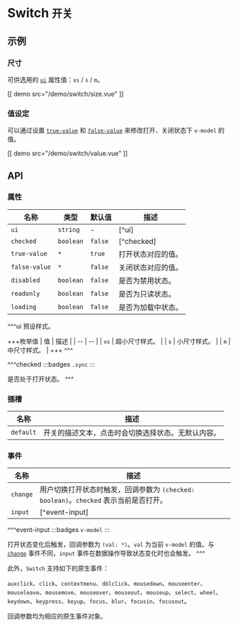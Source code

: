 # Switch <small>开关</small>

## 示例

### 尺寸

可供选用的 [`ui`](#props-ui) 属性值：`xs` / `s` / `m`。

[[ demo src="/demo/switch/size.vue" ]]

### 值设定

可以通过设置 [`true-value`](#props-true-value) 和 [`false-value`](#props-false-value)  来修改打开、关闭状态下 `v-model` 的值。

[[ demo src="/demo/switch/value.vue" ]]

## API

### 属性

| 名称 | 类型 | 默认值 | 描述 |
| -- | -- | -- | -- |
| ``ui`` | `string` | - | [^ui] |
| ``checked`` | `boolean` | `false` | [^checked] |
| ``true-value`` | `*` | `true` | 打开状态对应的值。 |
| ``false-value`` | `*` | `false` | 关闭状态对应的值。 |
| ``disabled`` | `boolean` | `false` | 是否为禁用状态。 |
| ``readonly`` | `boolean` | `false` | 是否为只读状态。 |
| ``loading`` | `boolean` | `false` | 是否为加载中状态。 |

^^^ui
预设样式。

+++枚举值
| 值 | 描述 |
| -- | -- |
| `xs` | 超小尺寸样式。 |
| `s` | 小尺寸样式。 |
| `m` | 中尺寸样式。 |
+++
^^^

^^^checked
:::badges
`.sync`
:::

是否处于打开状态。
^^^

### 插槽

| 名称 | 描述 |
| -- | -- |
| ``default`` | 开关的描述文本，点击时会切换选择状态。无默认内容。 |

### 事件

| 名称 | 描述 |
| -- | -- |
| ``change`` | 用户切换打开状态时触发，回调参数为 `(checked: boolean)`。`checked` 表示当前是否打开。 |
| ``input`` | [^event-input] |

^^^event-input
:::badges
`v-model`
:::

打开状态变化后触发，回调参数为 `(val: *)`。`val` 为当前 `v-model` 的值。与 [`change`](#events-change) 事件不同，`input` 事件在数据操作导致状态变化时也会触发。
^^^

此外，`Switch` 支持如下的原生事件：

`auxclick`、`click`、`contextmenu`、`dblclick`、`mousedown`、`mouseenter`、`mouseleave`、`mousemove`、`mouseover`、`mouseout`、`mouseup`、`select`、`wheel`、`keydown`、`keypress`、`keyup`、`focus`、`blur`、`focusin`、`focusout`。

回调参数均为相应的原生事件对象。
